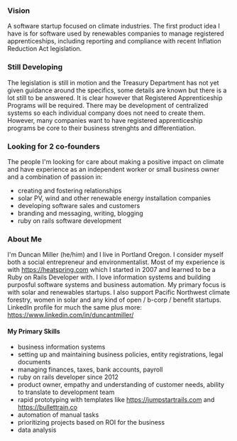 ### Vision

A software startup focused on climate industries. The first product idea I have is for software used by renewables companies to manage registered apprenticeships, including reporting and compliance with recent Inflation Reduction Act legislation.

### Still Developing
The legislation is still in motion and the Treasury Department has not yet given guidance around the specifics, some details are known but there is a lot still to be answered. It is clear however that Registered Apprenticeship Programs will be required. There may be development of centralized systems so each individual company does not need to create them. However, many companies want to have registered apprenticeship programs be core to their business strenghts and differentiation.

### Looking for 2 co-founders
The people I'm looking for care about making a positive impact on climate and have experience as an independent worker or small business owner and a combination of passion in:

* creating and fostering relationships
* solar PV, wind and other renewable energy installation companies
* developing software sales and customers
* branding and messaging, writing, blogging
* ruby on rails software development

### About Me

I'm Duncan Miller (he/him) and I live in Portland Oregon. I consider myself both a social entrepreneur and environmentalist. Most of my experience is with https://heatspring.com which I started in 2007 and learned to be a Ruby on Rails Developer with. I love information systems and building purposful software systems and business automation. My primary focus is with solar and renewables startups. I also support Pacific Northwest climate forestry, women in solar and any kind of open / b-corp / benefit startups. LinkedIn profile for much the same plus more: https://www.linkedin.com/in/duncantmiller/

#### My Primary Skills

* business information systems
* setting up and maintaining business policies, entity registrations, legal documents
* managing finances, taxes, bank accounts, payroll
* ruby on rails developer since 2012
* product owner, empathy and understanding of customer needs, ability to translate to development team
* rapid prototyping with templates like https://jumpstartrails.com and https://bullettrain.co
* automation of manual tasks
* prioritizing projects based on ROI for the business
* data analysis
